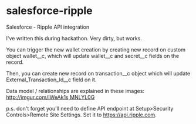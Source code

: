 # salesforce-ripple
Salesforce - Ripple API integration

I've written this during hackathon. Very dirty, but works.

You can trigger the new wallet creation by creating new record on custom object wallet__c, which will update wallet__c and secret__c fields on the record.

Then, you can create new record on transaction__c object which will update External_Transaction_Id__c field on it.

Data model / relationships are explained in these images: http://imgur.com/IWeAk1s,MNLYL0G

p.s. don't forget you'll need to define API endpoint at Setup>Security Controls>Remote Site Settings. Set it to https://api.ripple.com.
